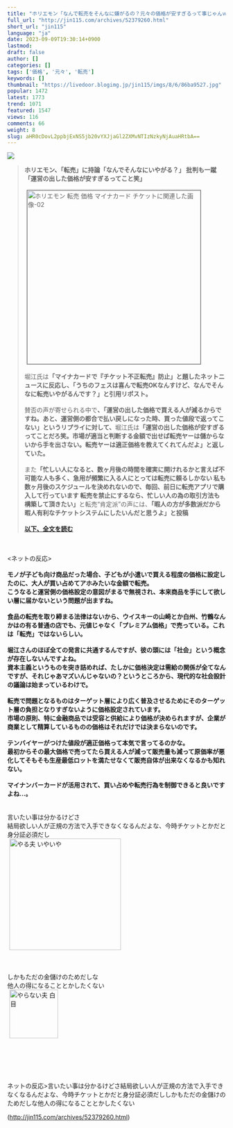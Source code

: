 ```yaml
---
title: "ホリエモン「なんで転売をそんなに嫌がるの？元々の価格が安すぎるって事じゃんｗ」 : オレ的ゲーム速報＠刃"
full_url: "http://jin115.com/archives/52379260.html"
short_url: "jin115"
language: "ja"
date: 2023-09-09T19:30:14+0900
lastmod: 
draft: false
author: []
categories: []
tags: ['価格', '元々', '転売']
keywords: []
thumbnail: "https://livedoor.blogimg.jp/jin115/imgs/8/6/86ba9527.jpg"
popular: 1472
latest: 1773
trend: 1071
featured: 1547
views: 116
comments: 66
weight: 8
slug: aHR0cDovL2ppbjExNS5jb20vYXJjaGl2ZXMvNTIzNzkyNjAuaHRtbA==
---
```


![](https://livedoor.blogimg.jp/jin115/imgs/8/6/86ba9527.jpg)

<div><a name='more'></a> <blockquote><b>ホリエモン、「転売」に持論「なんでそんなにいやがる？」 批判も一蹴「運営の出した価格が安すぎるってこと笑」</b><br> <br> <img src='https://livedoor.blogimg.jp/jin115/imgs/f/1/f192b0c0.png' width='400' border='1' hspace='5' class='pict' alt='ホリエモン 転売 価格 マイナカード チケットに関連した画像-02'><br> <br> 堀江氏は<b>「マイナカードで『チケット不正転売』防止」と題したネットニュースに反応し、「うちのフェスは喜んで転売OKなんすけど、なんでそんなに転売いやがるんです？」と引用リポスト。</b><br> <br> 賛否の声が寄せられる中で<b>、「運営の出した価格で買える人が減るからですね。あと、運営側の都合で払い戻しになった時、買った値段で返ってこない」というリプライに対して、</b>堀江氏は<b>「運営の出した価格が安すぎるってことだろ笑。市場が適当と判断する金額で出せば転売ヤーは儲からないから手を出さない。転売ヤーは適正価格を教えてくれてんだよ」と返していた。</b><br> <br> また<b>「忙しい人になると、数ヶ月後の時間を確実に開けれるかと言えば不可能な人も多く、急用が頻繁に入る人にとっては転売に頼るしかない 私も数ヶ月後のスケジュールを決めれないので、毎回、前日に転売アプリで購入して行っています 転売を禁止にするなら、忙しい人の為の取引方法も構築して頂きたい」</b>と転売“肯定派”の声には、<b>「暇人の方が多数派だから暇人有利なチケットシステムにしたいんだと思うよ」と投稿</b><br> <br> <a href='https://news.yahoo.co.jp/articles/a1aea12bdd93ca8bbef63c365b5aad5828f297bb' target='_blank'><b>以下、全文を読む</b></a></blockquote><br> <br> <ネットの反応><br> <b><br> モノが子ども向け商品だった場合、子どもが小遣いで買える程度の価格に設定したのに、大人が買い占めてアホみたいな金額で転売。<br> こうなると運営側の価格設定の意図がまるで無視され、本来商品を手にして欲しい層に届かないという問題が出ますね。</b><br> <br> <b>食品の転売を取り締まる法律はないから、ウイスキーの山崎とか白州、竹鶴なんかはの有る普通の店でも、元値じゃなく「プレミアム価格」で売っている。これは「転売」ではないらしい。</b><br> <br> <b>堀江さんのほぼ全ての発言に共通するんですが、彼の頭には「社会」という概念が存在しないんですよね。<br> 資本主義というものを突き詰めれば、たしかに価格決定は需給の関係が全てなんですが、それじゃあマズいんじゃないの？というところから、現代的な社会設計の議論は始まっているわけで。</b><br> <br> <b>転売で問題となるものはターゲット層により広く普及させるためにそのターゲット層の負担となりすぎないように価格設定されています。<br> 市場の原則、特に金融商品では受容と供給により価格が決められますが、企業が商業として精算しているものの価格はそれだけでは決まらないのです。</b><br> <br> <b>テンバイヤーがつけた値段が適正価格って本気で言ってるのかな。<br> 最初からその最大価格で売ってたら買える人が減って販売量も減って原価率が悪化してそもそも生産最低ロットを満たせなくて販売自体が出来なくなるかも知れない。<br> </b><br> <b>マイナンバーカードが活用されて、買い占めや転売行為を制御できると良いですよね…。<br> </b><br> <br> 言いたい事は分かるけどさ<br> 結局欲しい人が正規の方法で入手できなくなるんだよな、今時チケットとかだと身分証必須だし<br> <img src='https://livedoor.blogimg.jp/jin115/imgs/e/2/e2e9cd7d.gif' alt='やる夫 いやいや' width='257' border='0' hspace='5' class='pict'><br> <br> <br> <br> しかもただの金儲けのためだしな<br> 他人の得になることとかしたくない<br> <img src='https://livedoor.blogimg.jp/jin115/imgs/6/8/6838f545.gif' alt='やらない夫 白目' width='112' border='0' hspace='5' class='pict'><br> <br> <br> <br> <br> <br> <p>ネットの反応>言いたい事は分かるけどさ結局欲しい人が正規の方法で入手できなくなるんだよな、今時チケットとかだと身分証必須だししかもただの金儲けのためだしな他人の得になることとかしたくない</p></div>

(http://jin115.com/archives/52379260.html)
